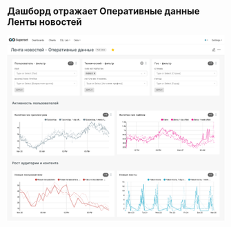 ## Дашборд отражает Оперативные данные Ленты новостей

<p align="center">
  <img src="https://github.com/mynameis-nikita/superset_dashboards/blob/main/feed_operative/feed_operative.png" width="850" title="operative">  
</p>

